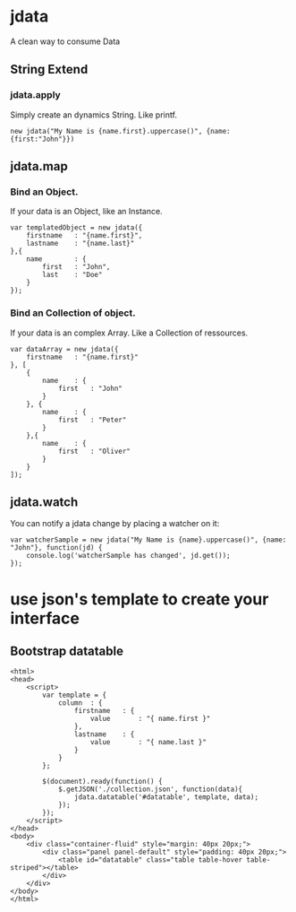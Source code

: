 # jdata
A clean way to consume Data

## String Extend

### jdata.apply
Simply create an dynamics String. Like printf.

    new jdata("My Name is {name.first}.uppercase()", {name:{first:"John"}})

## jdata.map

### Bind an Object.
If your data is an Object, like an Instance.

    var templatedObject = new jdata({
        firstname	: "{name.first}",
        lastname	: "{name.last}"
    },{
        name		: {
            first	: "John",
            last	: "Doe"
        }
    });

### Bind an Collection of object.
If your data is an complex Array. Like a Collection of ressources.

    var dataArray = new jdata({
        firstname	: "{name.first}"
    }, [
        {
            name	: {
                first	: "John"
            }
        }, {
            name	: {
                first	: "Peter"
            }
        },{
            name	: {
                first	: "Oliver"
            }
        }
    ]);
    
## jdata.watch
You can notify a jdata change by placing a watcher on it:

    var watcherSample = new jdata("My Name is {name}.uppercase()", {name: "John"}, function(jd) {
        console.log('watcherSample has changed', jd.get());
    });


# use json's template to create your interface

## Bootstrap datatable
    <html>
    <head>
        <script>
            var template = {
                column  : {
                    firstname   : {
                        value       : "{ name.first }"
                    },
                    lastname    : {
                        value       : "{ name.last }"
                    }
                }
            };
            
            $(document).ready(function() {
                $.getJSON('./collection.json', function(data){
                    jdata.datatable('#datatable', template, data);
                });
            });
        </script>
    </head>
    <body>
        <div class="container-fluid" style="margin: 40px 20px;">
            <div class="panel panel-default" style="padding: 40px 20px;">
                <table id="datatable" class="table table-hover table-striped"></table>
            </div>
        </div>
    </body>
    </html>
    